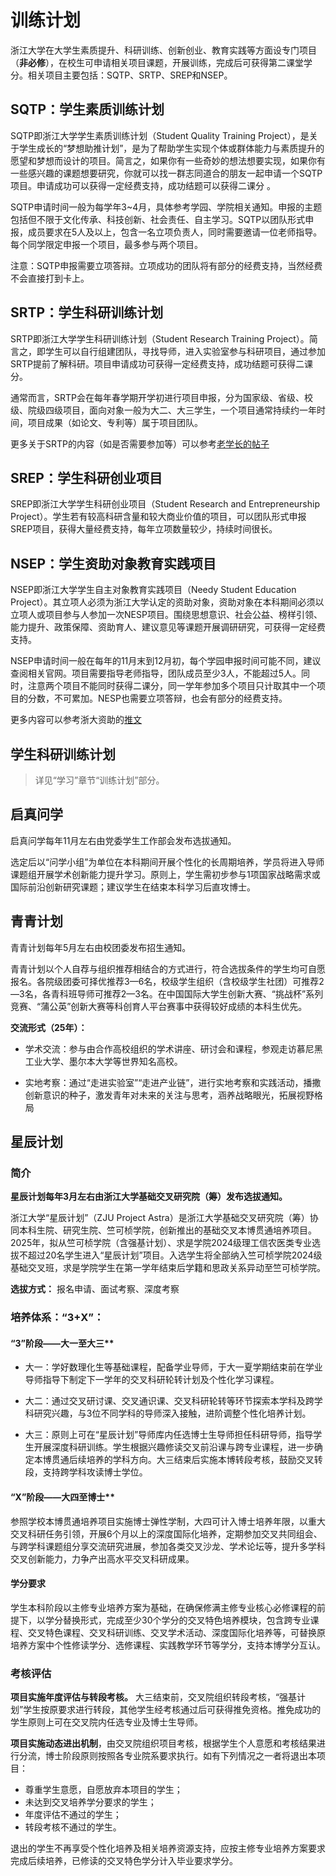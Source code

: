 # 训练计划

浙江大学在大学生素质提升、科研训练、创新创业、教育实践等方面设专门项目（**非必修**），在校生可申请相关项目课题，开展训练，完成后可获得第二课堂学分。相关项目主要包括：SQTP、SRTP、SREP和NSEP。

## SQTP：学生素质训练计划

SQTP即浙江大学学生素质训练计划（Student Quality Training Project），是关于学生成长的“梦想助推计划”，是为了帮助学生实现个体或群体能力与素质提升的愿望和梦想而设计的项目。简言之，如果你有一些奇妙的想法想要实现，如果你有一些感兴趣的课题想要研究，你就可以找一群志同道合的朋友一起申请一个SQTP项目。申请成功可以获得一定经费支持，成功结题可以获得二课分 。

SQTP申请时间一般为每学年3~4月，具体参考学园、学院相关通知。申报的主题包括但不限于文化传承、科技创新、社会责任、自主学习。SQTP以团队形式申报，成员要求在5人及以上，包含一名立项负责人，同时需要邀请一位老师指导。每个同学限定申报一个项目，最多参与两个项目。

注意：SQTP申报需要立项答辩。立项成功的团队将有部分的经费支持，当然经费不会直接打到卡上。

## SRTP：学生科研训练计划

SRTP即浙江大学学生科研训练计划（Student Research Training Project）。简言之，即学生可以自行组建团队，寻找导师，进入实验室参与科研项目，通过参加SRTP提前了解科研。项目申请成功可获得一定经费支持，成功结题可获得二课分。

通常而言，SRTP会在每年春学期开学初进行项目申报，分为国家级、省级、校级、院级四级项目，面向对象一般为大二、大三学生，一个项目通常持续约一年时间，项目成果（如论文、专利等）属于项目团队。

更多关于SRTP的内容（如是否需要参加等）可以参考[老学长的帖子](https://zjuers.com/rd?url=https://www.cc98.org/topic/5827539&mode=1)

## SREP：学生科研创业项目

SREP即浙江大学学生科研创业项目（Student Research and Entrepreneurship Project）。学生若有较高科研含量和较大商业价值的项目，可以团队形式申报SREP项目，获得大量经费支持，每年立项数量较少，持续时间很长。

## NSEP：学生资助对象教育实践项目

NSEP即浙江大学学生自主对象教育实践项目（Needy Student Education Project）。其立项人必须为浙江大学认定的资助对象，资助对象在本科期间必须以立项人或项目参与人参加一次NESP项目。围绕思想意识、社会公益、榜样引领、能力提升、政策保障、资助育人、建议意见等课题开展调研研究，可获得一定经费支持。

NSEP申请时间一般在每年的11月末到12月初，每个学园申报时间可能不同，建议查阅相关官网。项目需要指导老师指导，团队成员至少3人，不能超过5人。同时，注意两个项目不能同时获得二课分，同一学年参加多个项目只计取其中一个项目的分数，不可累加。NESP也需要立项答辩，也会有部分的经费支持。

更多内容可以参考浙大资助的[推文](https://mp.weixin.qq.com/s/U3pVgtvvhgi9RONU8dHSxw)

## 学生科研训练计划

> 详见“学习”章节“训练计划”部分。

## 启真问学

启真问学每年11月左右由党委学生工作部会发布选拔通知。

选定后以“问学小组”为单位在本科期间开展个性化的长周期培养，学员将进入导师课题组开展学术创新能力提升学习。原则上，学生需初步参与1项国家战略需求或国际前沿创新研究课题；建议学生在结束本科学习后直攻博士。

## 青青计划

青青计划每年5月左右由校团委发布招生通知。

青青计划以个人自荐与组织推荐相结合的方式进行，符合选拔条件的学生均可自愿报名。各院级团委可择优推荐3—6名，校级学生组织（含校级学生社团）可推荐2—3名，各青科班导师可推荐2—3名。在中国国际大学生创新大赛、“挑战杯”系列竞赛、“蒲公英”创新大赛等科创育人平台赛事中获得较好成绩的本科生优先。

**交流形式（25年）：**

- 学术交流：参与由合作高校组织的学术讲座、研讨会和课程，参观走访慕尼黑工业大学、墨尔本大学等世界知名高校。

- 实地考察：通过“走进实验室”“走进产业链”，进行实地考察和实践活动，播撒创新意识的种子，激发青年对未来的关注与思考，涵养战略眼光，拓展视野格局

## 星辰计划

### 简介

**星辰计划每年3月左右由浙江大学基础交叉研究院（筹）发布选拔通知。**

浙江大学“星辰计划”（ZJU Project Astra）是浙江大学基础交叉研究院（筹）协同本科生院、研究生院、竺可桢学院，创新推出的基础交叉本博贯通培养项目。2025年，拟从竺可桢学院（含强基计划）、求是学院2024级理工信农医类专业选拔不超过20名学生进入“星辰计划”项目。入选学生将全部纳入竺可桢学院2024级基础交叉班，求是学院学生在第一学年结束后学籍和思政关系异动至竺可桢学院。

**选拔方式：** 报名申请、面试考察、深度考察

### **培养体系：**“3+X”：

#### “3”阶段——大一至大三**

- 大一：学好数理化生等基础课程，配备学业导师，于大一夏学期结束前在学业导师指导下制定下一学年的交叉科研轮转计划及个性化学习课程。

- 大二：通过交叉研讨课、交叉通识课、交叉科研轮转等环节探索本学科及跨学科研究兴趣，与3位不同学科的导师深入接触，进阶调整个性化培养计划。

- 大三：原则上可在“星辰计划”导师库内任选博士生导师担任科研导师，指导学生开展深度科研训练。学生根据兴趣修读交叉前沿课与跨专业课程，进一步确定本博贯通后续培养的学科方向。大三结束后实施本博转段考核，鼓励交叉转段，支持跨学科攻读博士学位。

#### “X”阶段——大四至博士**

参照学校本博贯通培养项目实施博士弹性学制，大四可计入博士培养年限，以重大交叉科研任务引领，开展6个月以上的深度国际化培养，定期参加交叉共同组会、与跨学科课题组分享交流研究进展，参加各类交叉沙龙、学术论坛等，提升多学科交叉创新能力，力争产出高水平交叉科研成果。

#### **学分要求**

学生本科阶段以主修专业培养方案为基础，在确保修满主修专业核心必修课程的前提下，以学分替换形式，完成至少30个学分的交叉特色培养模块，包含跨专业课程、交叉特色课程、交叉科研训练、交叉学术活动、深度国际化培养等，可替换原培养方案中个性修读学分、选修课程、实践教学环节等学分，支持本博学分互认。

### 考核评估

**项目实施年度评估与转段考核。** 大三结束前，交叉院组织转段考核，“强基计划”学生按原要求进行转段，其他学生经考核通过后可获得推免资格。推免成功的学生原则上可在交叉院内任选专业及博士生导师。

**项目实施动态进出机制**，由交叉院组织项目考核，根据学生个人意愿和考核结果进行分流，博士阶段原则按照各专业院系要求执行。如有下列情况之一者将退出本项目：

- 尊重学生意愿，自愿放弃本项目的学生；
- 未达到交叉培养学分要求的学生；
- 年度评估不通过的学生；
- 转段考核不通过的学生。

退出的学生不再享受个性化培养及相关培养资源支持，应按主修专业培养方案要求完成后续培养，已修读的交叉特色学分计入毕业要求学分。
